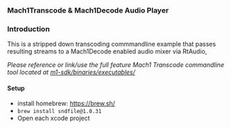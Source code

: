### Mach1Transcode & Mach1Decode Audio Player

### Introduction
This is a stripped down transcoding commmandline example that passes resulting streams to a Mach1Decode enabled audio mixer via RtAudio, 

_Please reference or link/use the full feature Mach1 Transcode commandline tool located at [m1-sdk/binaries/executables/](https://github.com/Mach1Studios/m1-sdk/tree/master/binaries/executables)_

#### Setup
 - install homebrew: https://brew.sh/
 - `brew install sndfile@1.0.31`
 - Open each xcode project
